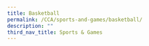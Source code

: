 ```yaml
---
title: Basketball
permalink: /CCA/sports-and-games/basketball/
description: ""
third_nav_title: Sports & Games
---
```

